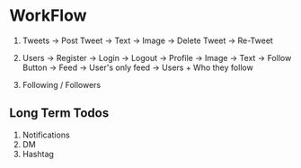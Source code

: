 # WorkFlow

1. Tweets
    -> Post Tweet
        -> Text
        -> Image
    -> Delete Tweet
    -> Re-Tweet

2. Users
    -> Register
    -> Login
    -> Logout
    -> Profile
        -> Image
        -> Text
        -> Follow Button
    -> Feed
        -> User's only feed
        -> Users + Who they follow

3. Following / Followers

## Long Term Todos

1. Notifications
2. DM
3. Hashtag
